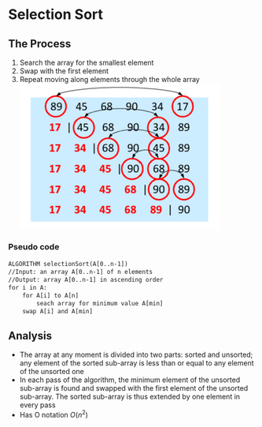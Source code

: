 # Selection Sort
## The Process
1. Search the array for the smallest element
2. Swap with the first element
3. Repeat moving along elements through the whole array
![](Images/Selection_Sort.png)
### Pseudo code
```pseudocode
ALGORITHM selectionSort(A[0..n-1])
//Input: an array A[0..n-1] of n elements
//Output: array A[0..n-1] in ascending order
for i in A:
	for A[i] to A[n]
		seach array for minimum value A[min]
	swap A[i] and A[min]
```
## Analysis
- The array at any moment is divided into two parts: sorted and unsorted; any element of the sorted sub-array is less than or equal to any element of the unsorted one
- In each pass of the algorithm, the minimum element of the unsorted sub-array is found and swapped with the first element of the unsorted sub-array. The sorted sub-array is thus extended by one element in every pass
- Has O notation $O(n^2)$

